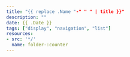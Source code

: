 ```yaml
---
title: "{{ replace .Name "-" " " | title }}"
description: ""
date: {{ .Date }}
tags: ["display", "navigation", "list"]
resources:
- src: '*/'
  name: folder-:counter
---
```

